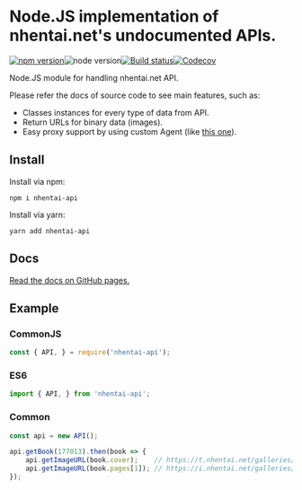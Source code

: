# Node.JS implementation of nhentai.net's undocumented APIs.

[![npm version](https://img.shields.io/npm/v/nhentai-api?style=for-the-badge)](https://www.npmjs.com/package/nhentai-api)![node version](https://img.shields.io/node/v/nhentai-api?style=for-the-badge)[![Build status](https://img.shields.io/travis/Zekfad/BitByte?style=for-the-badge)](https://travis-ci.org/github/Zekfad/nhentai-api)[![Codecov](https://img.shields.io/codecov/c/gh/Zekfad/BitByte?style=for-the-badge)](https://codecov.io/gh/Zekfad/nhentai-api)


Node.JS module for handling nhentai.net API.

Please refer the docs of source code to see main features, such as:
* Classes instances for every type of data from API.
* Return URLs for binary data (images).
* Easy proxy support by using custom Agent (like [this one](https://www.npmjs.com/package/https-proxy-agent)).


## Install

Install via npm:

```
npm i nhentai-api
```

Install via yarn:

```
yarn add nhentai-api
```

## Docs

[Read the docs on GitHub pages.](https://zekfad.github.io/nhentai-api/)

## Example

### CommonJS
```js
const { API, } = require('nhentai-api');
```
### ES6
```js
import { API, } from 'nhentai-api';
```

### Common
```js
const api = new API();

api.getBook(177013).then(book => {
	api.getImageURL(book.cover);    // https://t.nhentai.net/galleries/987560/cover.jpg
	api.getImageURL(book.pages[1]); // https://i.nhentai.net/galleries/987560/2.jpg
});
```